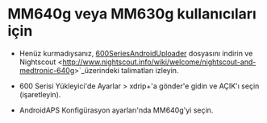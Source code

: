 # MM640g veya MM630g kullanıcıları için

- Henüz kurmadıysanız, [600SeriesAndroidUploader](https://pazaan.github.io/600SeriesAndroidUploader/) dosyasını indirin ve Nightscout \<<http://www.nightscout.info/wiki/welcome/nightscout-and-medtronic-640g>>\`\_üzerindeki talimatları izleyin.

- 600 Serisi Yükleyici'de Ayarlar > xdrip+'a gönder'e gidin ve AÇIK'ı seçin (işaretleyin).

- AndroidAPS Konfigürasyon ayarları'nda MM640g'yi seçin.
